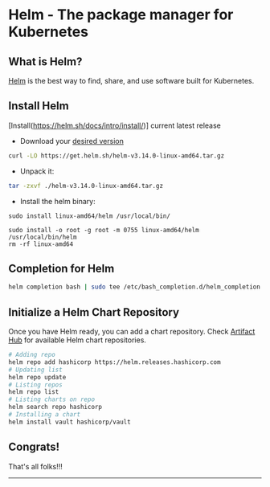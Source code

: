# Helm - The package manager for Kubernetes

## What is Helm?

[Helm](https://helm.sh/) is the best way to find, share, and use software built for Kubernetes.

## Install Helm

[Install(https://helm.sh/docs/intro/install/)] current latest release

- Download your [desired version](https://github.com/helm/helm/releases)

```sh
curl -LO https://get.helm.sh/helm-v3.14.0-linux-amd64.tar.gz
```

- Unpack it:

```sh
tar -zxvf ./helm-v3.14.0-linux-amd64.tar.gz
```

- Install the helm binary:

```shell
sudo install linux-amd64/helm /usr/local/bin/

sudo install -o root -g root -m 0755 linux-amd64/helm /usr/local/bin/helm
rm -rf linux-amd64
```

## Completion for Helm

```sh
helm completion bash | sudo tee /etc/bash_completion.d/helm_completion
```

## Initialize a Helm Chart Repository

Once you have Helm ready, you can add a chart repository. Check [Artifact Hub](https://artifacthub.io/packages/search?kind=0) for available Helm chart repositories.

```sh
# Adding repo
helm repo add hashicorp https://helm.releases.hashicorp.com
# Updating list
helm repo update
# Listing repos
helm repo list
# Listing charts on repo
helm search repo hashicorp
# Installing a chart
helm install vault hashicorp/vault
```

## Congrats!

That's all folks!!!
___

